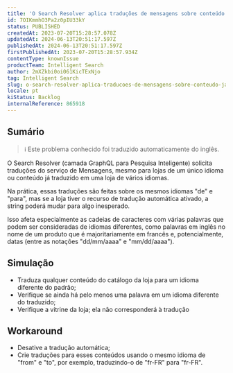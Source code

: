 ```yaml
---
title: 'O Search Resolver aplica traduções de mensagens sobre conteúdo já traduzido'
id: 7OIKmmhO3Pa2z0pIU33kY
status: PUBLISHED
createdAt: 2023-07-20T15:28:57.078Z
updatedAt: 2024-06-13T20:51:17.597Z
publishedAt: 2024-06-13T20:51:17.597Z
firstPublishedAt: 2023-07-20T15:28:57.934Z
contentType: knownIssue
productTeam: Intelligent Search
author: 2mXZkbi0oi061KicTExNjo
tag: Intelligent Search
slug: o-search-resolver-aplica-traducoes-de-mensagens-sobre-conteudo-ja-traduzido
locale: pt
kiStatus: Backlog
internalReference: 865918
---
```


## Sumário

>ℹ️ Este problema conhecido foi traduzido automaticamente do inglês.


O Search Resolver (camada GraphQL para Pesquisa Inteligente) solicita traduções do serviço de Mensagens, mesmo para lojas de um único idioma ou conteúdo já traduzido em uma loja de vários idiomas.

Na prática, essas traduções são feitas sobre os mesmos idiomas "de" e "para", mas se a loja tiver o recurso de tradução automática ativado, a string poderá mudar para algo inesperado.

Isso afeta especialmente as cadeias de caracteres com várias palavras que podem ser consideradas de idiomas diferentes, como palavras em inglês no nome de um produto que é majoritariamente em francês e, potencialmente, datas (entre as notações "dd/mm/aaaa" e "mm/dd/aaaa").

## Simulação



- Traduza qualquer conteúdo do catálogo da loja para um idioma diferente do padrão;
- Verifique se ainda há pelo menos uma palavra em um idioma diferente do traduzido;
- Verifique a vitrine da loja; ela não corresponderá à tradução

## Workaround



- Desative a tradução automática;
- Crie traduções para esses conteúdos usando o mesmo idioma de "from" e "to", por exemplo, traduzindo-o de "fr-FR" para "fr-FR".



